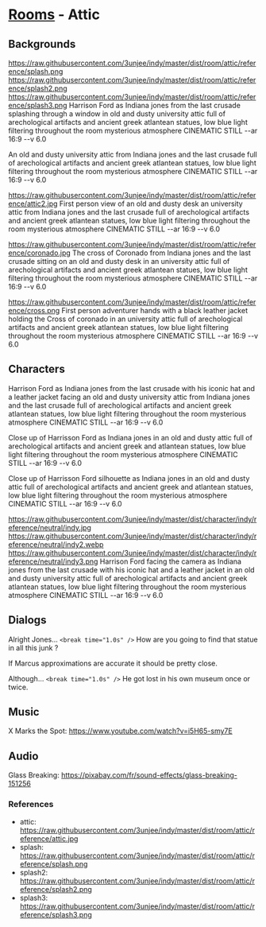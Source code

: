 # [Rooms](../room.md) - Attic

## Backgrounds

https://raw.githubusercontent.com/3unjee/indy/master/dist/room/attic/reference/splash.png https://raw.githubusercontent.com/3unjee/indy/master/dist/room/attic/reference/splash2.png https://raw.githubusercontent.com/3unjee/indy/master/dist/room/attic/reference/splash3.png Harrison Ford as Indiana jones from the last crusade splashing through a window in old and dusty university attic full of arechological artifacts and ancient greek atlantean statues, low blue light filtering throughout the room mysterious atmosphere CINEMATIC STILL --ar 16:9 --v 6.0

An old and dusty university attic from Indiana jones and the last crusade full of arechological artifacts and ancient greek atlantean statues, low blue light filtering throughout the room mysterious atmosphere CINEMATIC STILL --ar 16:9 --v 6.0

https://raw.githubusercontent.com/3unjee/indy/master/dist/room/attic/reference/attic2.jpg First person view of an old and dusty desk an university attic from Indiana jones and the last crusade full of arechological artifacts and ancient greek atlantean statues, low blue light filtering throughout the room mysterious atmosphere CINEMATIC STILL --ar 16:9 --v 6.0

https://raw.githubusercontent.com/3unjee/indy/master/dist/room/attic/reference/coronado.jpg The cross of Coronado from Indiana jones and the last crusade sitting on an old and dusty desk in an university attic full of arechological artifacts and ancient greek atlantean statues, low blue light filtering throughout the room mysterious atmosphere CINEMATIC STILL --ar 16:9 --v 6.0

https://raw.githubusercontent.com/3unjee/indy/master/dist/room/attic/reference/cross.png First person adventurer hands with a black leather jacket holding the Cross of coronado in an university attic full of arechological artifacts and ancient greek atlantean statues, low blue light filtering throughout the room mysterious atmosphere CINEMATIC STILL --ar 16:9 --v 6.0

## Characters

Harrison Ford as Indiana jones from the last crusade with his iconic hat and a leather jacket facing an old and dusty university attic from Indiana jones and the last crusade full of arechological artifacts and ancient greek atlantean statues, low blue light filtering throughout the room mysterious atmosphere CINEMATIC STILL --ar 16:9 --v 6.0

Close up of Harrisson Ford as Indiana jones in an old and dusty attic full of arechological artifacts and ancient greek and atlantean statues, low blue light filtering throughout the room mysterious atmosphere CINEMATIC STILL --ar 16:9 --v 6.0

Close up of Harrisson Ford silhouette as Indiana jones in an old and dusty attic full of arechological artifacts and ancient greek and atlantean statues, low blue light filtering throughout the room mysterious atmosphere CINEMATIC STILL --ar 16:9 --v 6.0

https://raw.githubusercontent.com/3unjee/indy/master/dist/character/indy/reference/neutral/indy.jpg https://raw.githubusercontent.com/3unjee/indy/master/dist/character/indy/reference/neutral/indy2.webp https://raw.githubusercontent.com/3unjee/indy/master/dist/character/indy/reference/neutral/indy3.png Harrison Ford facing the camera as Indiana jones from the last crusade with his iconic hat and a leather jacket in an old and dusty university attic full of arechological artifacts and ancient greek atlantean statues, low blue light filtering throughout the room mysterious atmosphere CINEMATIC STILL --ar 16:9 --v 6.0

## Dialogs

Alright Jones... `<break time="1.0s" />` How are you going to find that statue in all this junk ?

If Marcus approximations are accurate it should be pretty close.

Although... `<break time="1.0s" />` He got lost in his own museum once or twice.

## Music

X Marks the Spot: https://www.youtube.com/watch?v=i5H65-smy7E

## Audio

Glass Breaking: https://pixabay.com/fr/sound-effects/glass-breaking-151256

### References

- attic: https://raw.githubusercontent.com/3unjee/indy/master/dist/room/attic/reference/attic.jpg
- splash: https://raw.githubusercontent.com/3unjee/indy/master/dist/room/attic/reference/splash.png
- splash2: https://raw.githubusercontent.com/3unjee/indy/master/dist/room/attic/reference/splash2.png
- splash3: https://raw.githubusercontent.com/3unjee/indy/master/dist/room/attic/reference/splash3.png
